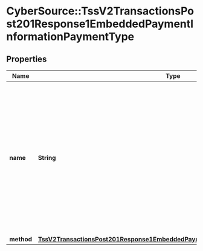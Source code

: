 # CyberSource::TssV2TransactionsPost201Response1EmbeddedPaymentInformationPaymentType

## Properties
Name | Type | Description | Notes
------------ | ------------- | ------------- | -------------
**name** | **String** | A Payment Type is an agreed means for a payee to receive legal tender from a payer. The way one pays for a commercial financial transaction. Examples: Card, Bank Transfer, Digital, Direct Debit.  | [optional] 
**method** | [**TssV2TransactionsPost201Response1EmbeddedPaymentInformationPaymentTypeMethod**](TssV2TransactionsPost201Response1EmbeddedPaymentInformationPaymentTypeMethod.md) |  | [optional] 


